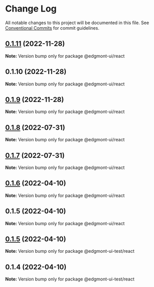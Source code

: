 # Change Log

All notable changes to this project will be documented in this file.
See [Conventional Commits](https://conventionalcommits.org) for commit guidelines.

## [0.1.11](https://github.com/joshbatley/edgmont-ui/compare/@edgmont-ui/react@0.1.10...@edgmont-ui/react@0.1.11) (2022-11-28)

**Note:** Version bump only for package @edgmont-ui/react





## 0.1.10 (2022-11-28)

**Note:** Version bump only for package @edgmont-ui/react





## [0.1.9](https://github.com/joshbatley/edgmont-ui/compare/@edgmont-ui/react@0.1.8...@edgmont-ui/react@0.1.9) (2022-11-28)

**Note:** Version bump only for package @edgmont-ui/react





## [0.1.8](https://github.com/joshbatley/edgmont-ui/compare/@edgmont-ui/react@0.1.7...@edgmont-ui/react@0.1.8) (2022-07-31)

**Note:** Version bump only for package @edgmont-ui/react





## [0.1.7](https://github.com/joshbatley/edgmont-ui/compare/@edgmont-ui/react@0.1.6...@edgmont-ui/react@0.1.7) (2022-07-31)

**Note:** Version bump only for package @edgmont-ui/react





## [0.1.6](https://github.com/joshbatley/edgmont-ui/compare/@edgmont-ui/react@0.1.5...@edgmont-ui/react@0.1.6) (2022-04-10)

**Note:** Version bump only for package @edgmont-ui/react





## 0.1.5 (2022-04-10)

**Note:** Version bump only for package @edgmont-ui/react





## [0.1.5](https://github.com/joshbatley/edgmont-ui/compare/@edgmont-ui-test/react@0.1.4...@edgmont-ui-test/react@0.1.5) (2022-04-10)

**Note:** Version bump only for package @edgmont-ui-test/react





## 0.1.4 (2022-04-10)

**Note:** Version bump only for package @edgmont-ui-test/react
